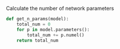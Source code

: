 Calculate the number of network parameters
```python
def get_n_params(model):
    total_num = 0
    for p in model.parameters():
        total_num += p.numel()
    return total_num
```

